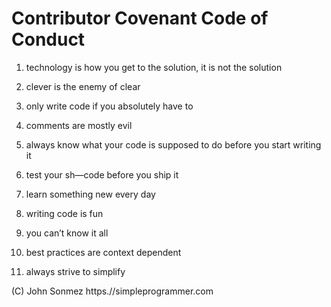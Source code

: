 # Contributor Covenant Code of Conduct

1. technology is how you get to the solution, it is not the solution

2. clever is the enemy of clear

3. only write code if you absolutely have to

4. comments are mostly evil

5. always know what your code is supposed to do before you start writing it

6. test your sh—code before you ship it

7. learn something new every day

8. writing code is fun

9. you can’t know it all

10. best practices are context dependent

11. always strive to simplify

(C) John Sonmez https.//simpleprogrammer.com 